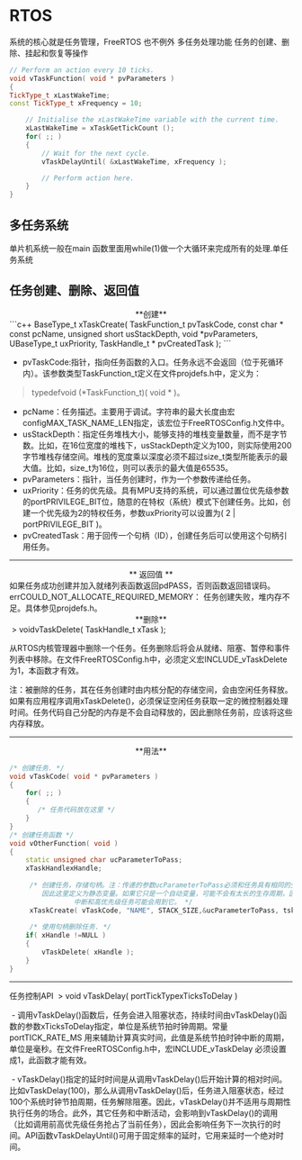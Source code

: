 RTOS
==
系统的核心就是任务管理，FreeRTOS 也不例外
多任务处理功能
任务的创建、删除、挂起和恢复等操作
```c++
// Perform an action every 10 ticks.
void vTaskFunction( void * pvParameters )
{
TickType_t xLastWakeTime;
const TickType_t xFrequency = 10;

    // Initialise the xLastWakeTime variable with the current time.
    xLastWakeTime = xTaskGetTickCount ();
    for( ;; )
    {
        // Wait for the next cycle.
        vTaskDelayUntil( &xLastWakeTime, xFrequency );

        // Perform action here.
    }
}
```
## 多任务系统
单片机系统一般在main 函数里面用while(1)做一个大循环来完成所有的处理.单任务系统

任务创建、删除、返回值
--
<center>**创建**</center>
```c++
	BaseType_t xTaskCreate(
			TaskFunction_t pvTaskCode,
			const char * const pcName,
			unsigned short usStackDepth,
			void *pvParameters,
			UBaseType_t uxPriority,
			TaskHandle_t * pvCreatedTask
                          );
```

- pvTaskCode:指针，指向任务函数的入口。任务永远不会返回（位于死循环内）。该参数类型TaskFunction_t定义在文件projdefs.h中，定义为：
> typedefvoid (*TaskFunction_t)( void * )。
- pcName：任务描述。主要用于调试。字符串的最大长度由宏configMAX_TASK_NAME_LEN指定，该宏位于FreeRTOSConfig.h文件中。
- usStackDepth：指定任务堆栈大小，能够支持的堆栈变量数量，而不是字节数。比如，在16位宽度的堆栈下，usStackDepth定义为100，则实际使用200字节堆栈存储空间。堆栈的宽度乘以深度必须不超过size_t类型所能表示的最大值。比如，size_t为16位，则可以表示的最大值是65535。
- pvParameters：指针，当任务创建时，作为一个参数传递给任务。
- uxPriority：任务的优先级。具有MPU支持的系统，可以通过置位优先级参数的portPRIVILEGE_BIT位，随意的在特权（系统）模式下创建任务。比如，创建一个优先级为2的特权任务，参数uxPriority可以设置为( 2 | portPRIVILEGE_BIT )。
- pvCreatedTask：用于回传一个句柄（ID），创建任务后可以使用这个句柄引用任务。

------

<center>** 返回值  **  </center>
如果任务成功创建并加入就绪列表函数返回pdPASS，否则函数返回错误码。
errCOULD_NOT_ALLOCATE_REQUIRED_MEMORY： 任务创建失败，堆内存不足。具体参见projdefs.h。  

<center>**删除**</center>
 > voidvTaskDelete( TaskHandle_t xTask );

从RTOS内核管理器中删除一个任务。任务删除后将会从就绪、阻塞、暂停和事件列表中移除。在文件FreeRTOSConfig.h中，必须定义宏INCLUDE_vTaskDelete 为1，本函数才有效。

注：被删除的任务，其在任务创建时由内核分配的存储空间，会由空闲任务释放。如果有应用程序调用xTaskDelete()，必须保证空闲任务获取一定的微控制器处理时间。任务代码自己分配的内存是不会自动释放的，因此删除任务前，应该将这些内存释放。

------
<center>**用法**</center>

```C++
/* 创建任务. */
void vTaskCode( void * pvParameters )
{
    for( ;; )
    {
       /* 任务代码放在这里 */
    }
}
/* 创建任务函数 */
void vOtherFunction( void )
{
    static unsigned char ucParameterToPass;
    xTaskHandlexHandle;
    
     /* 创建任务，存储句柄。注：传递的参数ucParameterToPass必须和任务具有相同的生存周期，
        因此这里定义为静态变量。如果它只是一个自动变量，可能不会有太长的生存周期，因为
                中断和高优先级任务可能会用到它。 */
     xTaskCreate( vTaskCode, "NAME", STACK_SIZE,&ucParameterToPass, tskIDLE_PRIORITY, &xHandle );
     
     /* 使用句柄删除任务. */
    if( xHandle !=NULL )
    {
        vTaskDelete( xHandle );
    }
}
```

___

任务控制API
 > void vTaskDelay( portTickTypexTicksToDelay )

 - 调用vTaskDelay()函数后，任务会进入阻塞状态，持续时间由vTaskDelay()函数的参数xTicksToDelay指定，单位是系统节拍时钟周期。常量portTICK_RATE_MS 用来辅助计算真实时间，此值是系统节拍时钟中断的周期，单位是毫秒。在文件FreeRTOSConfig.h中，宏INCLUDE_vTaskDelay 必须设置成1，此函数才能有效。

 - vTaskDelay()指定的延时时间是从调用vTaskDelay()后开始计算的相对时间。比如vTaskDelay(100)，那么从调用vTaskDelay()后，任务进入阻塞状态，经过100个系统时钟节拍周期，任务解除阻塞。因此，vTaskDelay()并不适用与周期性执行任务的场合。此外，其它任务和中断活动，会影响到vTaskDelay()的调用（比如调用前高优先级任务抢占了当前任务），因此会影响任务下一次执行的时间。API函数vTaskDelayUntil()可用于固定频率的延时，它用来延时一个绝对时间。
